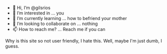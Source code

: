 - 👋 Hi, I’m @gilsrios
- 👀 I’m interested in ... you
- 🌱 I’m currently learning ... how to befriend your mother
- 💞️ I’m looking to collaborate on ... nothing
- 📫 How to reach me? ... Reach me if you can

<!---
gilsrios/gilsrios is a ✨ generic ✨ repository because its `README.md` (this file) appears on your GitHub profile.
You can click the Preview link to take a look at your changes.
--->
Why is this site so not user friendly, I hate this. 
Well, maybe I'm just dumb, I guess.

